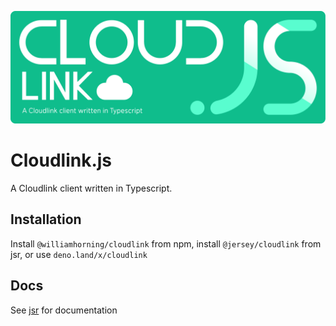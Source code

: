![Cloudlink.js - A Cloudlink client written in Typescript](./logo.svg)

# Cloudlink.js

A Cloudlink client written in Typescript.

## Installation

Install `@williamhorning/cloudlink` from npm, install `@jersey/cloudlink` from jsr, or use `deno.land/x/cloudlink`

## Docs

See [jsr](https://jsr.io/@jersey/cloudlink/doc) for documentation